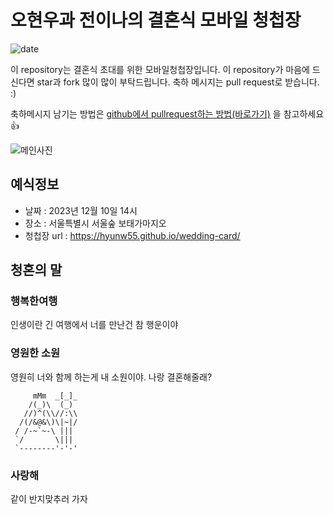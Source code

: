 # 오현우과 전이나의 결혼식 모바일 청첩장
![date](https://img.shields.io/date/1558189800.svg?style=for-the-badge)

이 repository는 결혼식 초대를 위한 모바일청첩장입니다. 이 repository가 마음에 드신다면 star과 fork 많이 많이 부탁드립니다. 축하 메시지는 pull request로 받습니다. :)

축하메시지 남기는 방법은 [github에서 pullrequest하는 방법(바로가기)](https://wayhome25.github.io/git/2017/07/08/git-first-pull-request-story/) 을 참고하세요 👍

![메인사진](https://github.com/hyunw55/wedding-card/raw/master/docs/images/pic2.jpeg)

## 예식정보

* 날짜 : 2023년 12월 10일 14시
* 장소 : 서울특별시 서울숲 보태가마지오
* 청첩장 url : https://hyunw55.github.io/wedding-card/

## 청혼의 말

### 행복한여행
인생이란 긴 여행에서 너를 만난건 참 행운이야

### 영원한 소원
영원히 너와 함께 하는게 내 소원이야. 나랑 결혼해줄래?

         mMm  _[_]_
        /(_)\  (_)
       //)^(\\//:\\
      /(/&@&\)\|~|/
     / /-~`~-\ |||
     `/       \|||
     `--------'-'-'

### 사랑해
같이 반지맞추러 가자
